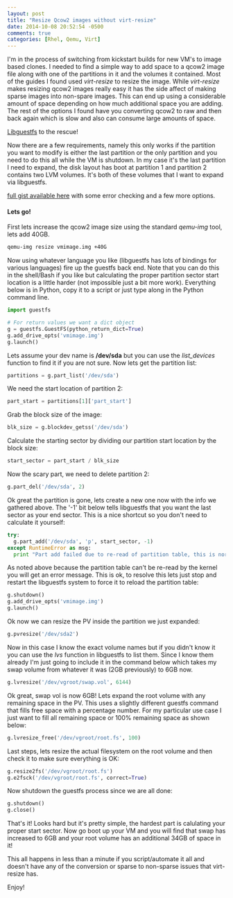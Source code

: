 ```yaml
---
layout: post
title: "Resize Qcow2 images without virt-resize"
date: 2014-10-08 20:52:54 -0500
comments: true
categories: [Rhel, Qemu, Virt]
---
```

I'm in the process of switching from kickstart builds for new VM's to image based clones.
I needed to find a simple way to add space to a qcow2 image file along with one of the partitions in it and the volumes it contained.
Most of the guides I found used *virt-resize* to resize the image.
While *virt-resize* makes resizing qcow2 images really easy it has the side affect of making sparse images into non-spare images.
This can end up using a considerable amount of space depending on how much additional space you are adding.
The rest of the options I found have you converting qcow2 to raw and then back again which is slow and also can consume large amounts of space.

[Libguestfs](http://libguestfs.org/guestfs.3.html) to the rescue!

Now there are a few requirements, namely this only works if the partition you want to modify is either the last partition or the only partition and you need to do this all while the VM is shutdown.
In my case it's the last partition I need to expand, the disk layout has boot at partition 1 and partition 2 contains two LVM volumes.
It's both of these volumes that I want to expand via libguestfs.

[full gist available here](https://gist.github.com/kholloway/ded725ea321ce8fe79c7) with some error checking and a few more options.

#### Lets go!

First lets increase the qcow2 image size using the standard *qemu-img* tool, lets add 40GB.

```bash
qemu-img resize vmimage.img +40G
```

Now using whatever language you like (libguestfs has lots of bindings for various languages) fire up the guestfs back end.
Note that you can do this in the shell/Bash if you like but calculating the proper partition sector start location is a little harder (not impossible just a bit more work).
Everything below is in Python, copy it to a script or just type along in the Python command line.

```python
import guestfs

# For return values we want a dict object
g = guestfs.GuestFS(python_return_dict=True)
g.add_drive_opts('vmimage.img')
g.launch()
```

Lets assume your dev name is **/dev/sda** but you can use the *list_devices* function to find it if you are not sure.
Now lets get the partition list:

```python
partitions = g.part_list('/dev/sda')
```

We need the start location of partition 2:

```python
part_start = partitions[1]['part_start']
```

Grab the block size of the image:

```python
blk_size = g.blockdev_getss('/dev/sda')
```

Calculate the starting sector by dividing our partition start location by the block size:

```python
start_sector = part_start / blk_size
```

Now the scary part, we need to delete partition 2:

```python
g.part_del('/dev/sda', 2)
```

Ok great the partition is gone, lets create a new one now with the info we gathered above.
The '-1' bit below tells libguestfs that you want the last sector as your end sector.
This is a nice shortcut so you don't need to calculate it yourself:

```python
try:
  g.part_add('/dev/sda', 'p', start_sector, -1)
except RuntimeError as msg:
  print "Part add failed due to re-read of partition table, this is normal and expected.. Ignored.."
```

As noted above because the partition table can't be re-read by the kernel you will get an error message.
This is ok, to resolve this lets just stop and restart the libguestfs system to force it to reload the partition table:

```python
g.shutdown()
g.add_drive_opts('vmimage.img')
g.launch()
```

Ok now we can resize the PV inside the partition we just expanded:

```python
g.pvresize('/dev/sda2')
```

Now in this case I know the exact volume names but if you didn't know it you can use the *lvs* function in libguestfs to list them.
Since I know them already I'm just going to include it in the command below which takes my swap volume from whatever it was (2GB previously) to 6GB now.

```python
g.lvresize('/dev/vgroot/swap.vol', 6144)
```

Ok great, swap vol is now 6GB!
Lets expand the root volume with any remaining space in the PV.
This uses a slightly different guestfs command that fills free space with a percentage number.
For my particular use case I just want to fill all remaining space or 100% remaining space as shown below:

```python
g.lvresize_free('/dev/vgroot/root.fs', 100)
```

Last steps, lets resize the actual filesystem on the root volume and then check it to make sure everything is OK:

```python
g.resize2fs('/dev/vgroot/root.fs')
g.e2fsck('/dev/vgroot/root.fs', correct=True)
```

Now shutdown the guestfs process since we are all done:

```python
g.shutdown()
g.close()
```

That's it!
Looks hard but it's pretty simple, the hardest part is calulating your proper start sector.
Now go boot up your VM and you will find that swap has increased to 6GB and your root volume has an additional 34GB of space in it!

This all happens in less than a minute if you script/automate it all and doesn't have any of the conversion or sparse to non-sparse issues that virt-resize has.

Enjoy!




